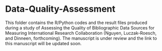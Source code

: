 # Data-Quality-Assessment

This folder contains the R/Python codes and the result files produced during a study of Assessing the Quality of Bibliographic Data Sources for Measuring International Research Collaboration (Nguyen, Luczak-Roesch, and Dinneen, forthcoming). The manuscript is under review and the link to this manuscript will be updated soon.
